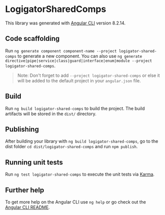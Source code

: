 # LogigatorSharedComps

This library was generated with [Angular CLI](https://github.com/angular/angular-cli) version 8.2.14.

## Code scaffolding

Run `ng generate component component-name --project logigator-shared-comps` to generate a new component. You can also use `ng generate directive|pipe|service|class|guard|interface|enum|module --project logigator-shared-comps`.
> Note: Don't forget to add `--project logigator-shared-comps` or else it will be added to the default project in your `angular.json` file. 

## Build

Run `ng build logigator-shared-comps` to build the project. The build artifacts will be stored in the `dist/` directory.

## Publishing

After building your library with `ng build logigator-shared-comps`, go to the dist folder `cd dist/logigator-shared-comps` and run `npm publish`.

## Running unit tests

Run `ng test logigator-shared-comps` to execute the unit tests via [Karma](https://karma-runner.github.io).

## Further help

To get more help on the Angular CLI use `ng help` or go check out the [Angular CLI README](https://github.com/angular/angular-cli/blob/master/README.md).
